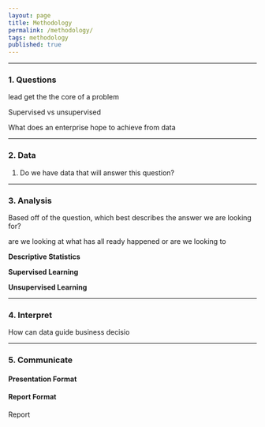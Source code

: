 ```yaml
---
layout: page
title: Methodology
permalink: /methodology/
tags: methodology
published: true
---
```

---

### 1. Questions
lead get the the core of a problem

Supervised vs unsupervised


What does an enterprise hope to achieve from data

---


### 2. Data


1. Do we have data that will answer this question?




---


### 3. Analysis

Based off of the question, which best describes the answer we are looking for?


are we looking at what has all ready happened or are we looking to

**Descriptive Statistics**

**Supervised Learning**

**Unsupervised Learning**



---


### 4. Interpret
How can data guide business decisio


---



### 5. Communicate

#### Presentation Format

#### Report Format
Report
